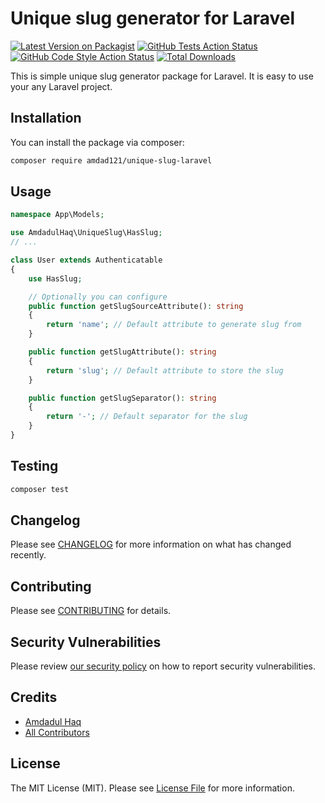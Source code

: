 # Unique slug generator for Laravel

[![Latest Version on Packagist](https://img.shields.io/packagist/v/amdad121/unique-slug-laravel.svg?style=flat-square)](https://packagist.org/packages/amdad121/unique-slug-laravel)
[![GitHub Tests Action Status](https://img.shields.io/github/actions/workflow/status/amdad121/unique-slug-laravel/run-tests.yml?branch=main&label=tests&style=flat-square)](https://github.com/amdad121/unique-slug-laravel/actions?query=workflow%3Arun-tests+branch%3Amain)
[![GitHub Code Style Action Status](https://img.shields.io/github/actions/workflow/status/amdad121/unique-slug-laravel/fix-php-code-style-issues.yml?branch=main&label=code%20style&style=flat-square)](https://github.com/amdad121/unique-slug-laravel/actions?query=workflow%3A"Fix+PHP+code+style+issues"+branch%3Amain)
[![Total Downloads](https://img.shields.io/packagist/dt/amdad121/unique-slug-laravel.svg?style=flat-square)](https://packagist.org/packages/amdad121/unique-slug-laravel)

This is simple unique slug generator package for Laravel. It is easy to use your any Laravel project.

## Installation

You can install the package via composer:

```bash
composer require amdad121/unique-slug-laravel
```

## Usage

```php
namespace App\Models;

use AmdadulHaq\UniqueSlug\HasSlug;
// ...

class User extends Authenticatable
{
    use HasSlug;

    // Optionally you can configure
    public function getSlugSourceAttribute(): string
    {
        return 'name'; // Default attribute to generate slug from
    }

    public function getSlugAttribute(): string
    {
        return 'slug'; // Default attribute to store the slug
    }

    public function getSlugSeparator(): string
    {
        return '-'; // Default separator for the slug
    }
}
```

## Testing

```bash
composer test
```

## Changelog

Please see [CHANGELOG](CHANGELOG.md) for more information on what has changed recently.

## Contributing

Please see [CONTRIBUTING](CONTRIBUTING.md) for details.

## Security Vulnerabilities

Please review [our security policy](../../security/policy) on how to report security vulnerabilities.

## Credits

-   [Amdadul Haq](https://github.com/amdad121)
-   [All Contributors](../../contributors)

## License

The MIT License (MIT). Please see [License File](LICENSE.md) for more information.

